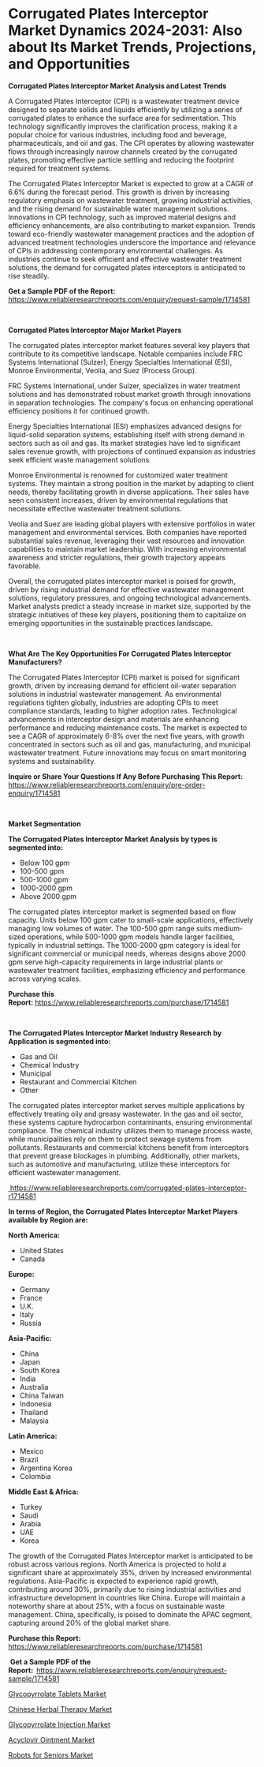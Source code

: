 <p><h1>Corrugated Plates Interceptor Market Dynamics 2024-2031: Also about Its Market Trends, Projections, and Opportunities</h1></p><p><strong>Corrugated Plates Interceptor Market Analysis and Latest Trends</strong></p>
<p><p>A Corrugated Plates Interceptor (CPI) is a wastewater treatment device designed to separate solids and liquids efficiently by utilizing a series of corrugated plates to enhance the surface area for sedimentation. This technology significantly improves the clarification process, making it a popular choice for various industries, including food and beverage, pharmaceuticals, and oil and gas. The CPI operates by allowing wastewater flows through increasingly narrow channels created by the corrugated plates, promoting effective particle settling and reducing the footprint required for treatment systems.</p><p>The Corrugated Plates Interceptor Market is expected to grow at a CAGR of 6.6% during the forecast period. This growth is driven by increasing regulatory emphasis on wastewater treatment, growing industrial activities, and the rising demand for sustainable water management solutions. Innovations in CPI technology, such as improved material designs and efficiency enhancements, are also contributing to market expansion. Trends toward eco-friendly wastewater management practices and the adoption of advanced treatment technologies underscore the importance and relevance of CPIs in addressing contemporary environmental challenges. As industries continue to seek efficient and effective wastewater treatment solutions, the demand for corrugated plates interceptors is anticipated to rise steadily.</p></p>
<p><strong>Get a Sample PDF of the Report:&nbsp;</strong> <a href="https://www.reliableresearchreports.com/enquiry/request-sample/1714581?utm_campaign=1470&utm_medium=2&utm_source=Github&utm_content=ia&utm_term=22102024&utm_id=corrugated-plates-interceptor">https://www.reliableresearchreports.com/enquiry/request-sample/1714581</a></p>
<p>&nbsp;</p>
<p><strong>Corrugated Plates Interceptor Major Market Players</strong></p>
<p><p>The corrugated plates interceptor market features several key players that contribute to its competitive landscape. Notable companies include FRC Systems International (Sulzer), Energy Specialties International (ESI), Monroe Environmental, Veolia, and Suez (Process Group).</p><p>FRC Systems International, under Sulzer, specializes in water treatment solutions and has demonstrated robust market growth through innovations in separation technologies. The company's focus on enhancing operational efficiency positions it for continued growth. </p><p>Energy Specialties International (ESI) emphasizes advanced designs for liquid-solid separation systems, establishing itself with strong demand in sectors such as oil and gas. Its market strategies have led to significant sales revenue growth, with projections of continued expansion as industries seek efficient waste management solutions.</p><p>Monroe Environmental is renowned for customized water treatment systems. They maintain a strong position in the market by adapting to client needs, thereby facilitating growth in diverse applications. Their sales have seen consistent increases, driven by environmental regulations that necessitate effective wastewater treatment solutions.</p><p>Veolia and Suez are leading global players with extensive portfolios in water management and environmental services. Both companies have reported substantial sales revenue, leveraging their vast resources and innovation capabilities to maintain market leadership. With increasing environmental awareness and stricter regulations, their growth trajectory appears favorable.</p><p>Overall, the corrugated plates interceptor market is poised for growth, driven by rising industrial demand for effective wastewater management solutions, regulatory pressures, and ongoing technological advancements. Market analysts predict a steady increase in market size, supported by the strategic initiatives of these key players, positioning them to capitalize on emerging opportunities in the sustainable practices landscape.</p></p>
<p>&nbsp;</p>
<p><strong>What Are The Key Opportunities For Corrugated Plates Interceptor Manufacturers?</strong></p>
<p><p>The Corrugated Plates Interceptor (CPI) market is poised for significant growth, driven by increasing demand for efficient oil-water separation solutions in industrial wastewater management. As environmental regulations tighten globally, industries are adopting CPIs to meet compliance standards, leading to higher adoption rates. Technological advancements in interceptor design and materials are enhancing performance and reducing maintenance costs. The market is expected to see a CAGR of approximately 6-8% over the next five years, with growth concentrated in sectors such as oil and gas, manufacturing, and municipal wastewater treatment. Future innovations may focus on smart monitoring systems and sustainability.</p></p>
<p><strong>Inquire or Share Your Questions If Any Before Purchasing This Report:</strong> <a href="https://www.reliableresearchreports.com/enquiry/pre-order-enquiry/1714581?utm_campaign=1470&utm_medium=2&utm_source=Github&utm_content=ia&utm_term=22102024&utm_id=corrugated-plates-interceptor">https://www.reliableresearchreports.com/enquiry/pre-order-enquiry/1714581</a></p>
<p>&nbsp;</p>
<p><strong>Market Segmentation</strong></p>
<p><strong>The Corrugated Plates Interceptor Market Analysis by types is segmented into:</strong></p>
<p><ul><li>Below 100 gpm</li><li>100-500 gpm</li><li>500-1000 gpm</li><li>1000-2000 gpm</li><li>Above 2000 gpm</li></ul></p>
<p><p>The corrugated plates interceptor market is segmented based on flow capacity. Units below 100 gpm cater to small-scale applications, effectively managing low volumes of water. The 100-500 gpm range suits medium-sized operations, while 500-1000 gpm models handle larger facilities, typically in industrial settings. The 1000-2000 gpm category is ideal for significant commercial or municipal needs, whereas designs above 2000 gpm serve high-capacity requirements in large industrial plants or wastewater treatment facilities, emphasizing efficiency and performance across varying scales.</p></p>
<p><strong>Purchase this Report:&nbsp;</strong><a href="https://www.reliableresearchreports.com/purchase/1714581?utm_campaign=1470&utm_medium=2&utm_source=Github&utm_content=ia&utm_term=22102024&utm_id=corrugated-plates-interceptor">https://www.reliableresearchreports.com/purchase/1714581</a></p>
<p>&nbsp;</p>
<p><strong>The Corrugated Plates Interceptor Market Industry Research by Application is segmented into:</strong></p>
<p><ul><li>Gas and Oil</li><li>Chemical Industry</li><li>Municipal</li><li>Restaurant and Commercial Kitchen</li><li>Other</li></ul></p>
<p><p>The corrugated plates interceptor market serves multiple applications by effectively treating oily and greasy wastewater. In the gas and oil sector, these systems capture hydrocarbon contaminants, ensuring environmental compliance. The chemical industry utilizes them to manage process waste, while municipalities rely on them to protect sewage systems from pollutants. Restaurants and commercial kitchens benefit from interceptors that prevent grease blockages in plumbing. Additionally, other markets, such as automotive and manufacturing, utilize these interceptors for efficient wastewater management.</p></p>
<p><a href="https://www.reliableresearchreports.com/corrugated-plates-interceptor-r1714581?utm_campaign=1470&utm_medium=2&utm_source=Github&utm_content=ia&utm_term=22102024&utm_id=corrugated-plates-interceptor">&nbsp;https://www.reliableresearchreports.com/corrugated-plates-interceptor-r1714581</a></p>
<p><strong>In terms of Region, the Corrugated Plates Interceptor Market Players available by Region are:</strong></p>
<p>
    <p> <strong> North America: </strong>
        <ul>
            <li>United States</li>
            <li>Canada</li>
        </ul>
        </p> 
    <p> <strong> Europe: </strong>
        <ul>
            <li>Germany</li>
            <li>France</li>
            <li>U.K.</li>
            <li>Italy</li>
            <li>Russia</li>
        </ul>
        </p> 
    <p> <strong> Asia-Pacific: </strong>
        <ul>
            <li>China</li>
            <li>Japan</li>
            <li>South Korea</li>
            <li>India</li>
            <li>Australia</li>
            <li>China Taiwan</li>
            <li>Indonesia</li>
            <li>Thailand</li>
            <li>Malaysia</li>
        </ul>
        </p> 
    <p> <strong> Latin America: </strong>
        <ul>
            <li>Mexico</li>
            <li>Brazil</li>
            <li>Argentina Korea</li>
            <li>Colombia</li>
        </ul>
        </p> 
    <p> <strong> Middle East & Africa: </strong>
        <ul>
            <li>Turkey</li>
            <li>Saudi</li>
            <li>Arabia</li>
            <li>UAE</li>
            <li>Korea</li>
        </ul>
    </p>
    </p>
<p><p>The growth of the Corrugated Plates Interceptor market is anticipated to be robust across various regions. North America is projected to hold a significant share at approximately 35%, driven by increased environmental regulations. Asia-Pacific is expected to experience rapid growth, contributing around 30%, primarily due to rising industrial activities and infrastructure development in countries like China. Europe will maintain a noteworthy share at about 25%, with a focus on sustainable waste management. China, specifically, is poised to dominate the APAC segment, capturing around 20% of the global market share.</p></p>
<p><strong>Purchase this Report: </strong><a href="https://www.reliableresearchreports.com/purchase/1714581?utm_campaign=1470&utm_medium=2&utm_source=Github&utm_content=ia&utm_term=22102024&utm_id=corrugated-plates-interceptor">https://www.reliableresearchreports.com/purchase/1714581</a></p>
<p>&nbsp;<strong>Get a Sample PDF of the Report:&nbsp;&nbsp;</strong><a href="https://www.reliableresearchreports.com/enquiry/request-sample/1714581?utm_campaign=1470&utm_medium=2&utm_source=Github&utm_content=ia&utm_term=22102024&utm_id=corrugated-plates-interceptor">https://www.reliableresearchreports.com/enquiry/request-sample/1714581</a></p>
<p><strong></strong></p>
<p><p><a href="https://www.linkedin.com/pulse/disruption-innovation-glycopyrrolate-tablets-industry-market-tsjjc?utm_campaign=1470&utm_medium=2&utm_source=Github&utm_content=ia&utm_term=22102024&utm_id=corrugated-plates-interceptor">Glycopyrrolate Tablets Market</a></p><p><a href="https://www.linkedin.com/pulse/evolution-chinese-herbal-therapy-market-key-shifts-from-bgwkc?utm_campaign=1470&utm_medium=2&utm_source=Github&utm_content=ia&utm_term=22102024&utm_id=corrugated-plates-interceptor">Chinese Herbal Therapy Market</a></p><p><a href="https://www.linkedin.com/pulse/glycopyrrolate-injection-market2024-2031-industry-insights-jfm4c?utm_campaign=1470&utm_medium=2&utm_source=Github&utm_content=ia&utm_term=22102024&utm_id=corrugated-plates-interceptor">Glycopyrrolate Injection Market</a></p><p><a href="https://www.linkedin.com/pulse/acyclovir-ointment-market-revolution-size-share-emerging-trends-mblyc?utm_campaign=1470&utm_medium=2&utm_source=Github&utm_content=ia&utm_term=22102024&utm_id=corrugated-plates-interceptor">Acyclovir Ointment Market</a></p><p><a href="https://github.com/SamiaHussain82/Market-Research-Report-List-1/blob/main/robots-for-seniors-market.md?utm_campaign=1470&utm_medium=2&utm_source=Github&utm_content=ia&utm_term=22102024&utm_id=corrugated-plates-interceptor">Robots for Seniors Market</a></p></p>